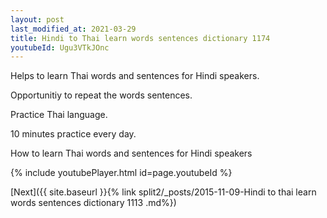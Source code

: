 ```yaml
---
layout: post
last_modified_at: 2021-03-29
title: Hindi to Thai learn words sentences dictionary 1174 
youtubeId: Ugu3VTkJOnc
---
```

 
 
Helps to learn Thai words and sentences for Hindi speakers.

Opportunitiy to repeat the words sentences. 

Practice Thai language. 
 
10 minutes practice every day. 
 
How to learn Thai words and sentences for Hindi speakers 
 
{% include youtubePlayer.html id=page.youtubeId %}
 
 
[Next]({{ site.baseurl }}{% link  split2/_posts/2015-11-09-Hindi to thai learn words sentences dictionary 1113 .md%})
 
